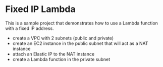 # Fixed IP Lambda

This is a sample project that demonstrates how to use a Lambda function with a fixed IP address.

-   create a VPC with 2 subnets (public and private)
-   create an EC2 instance in the public subnet that will act as a NAT instance
-   attach an Elastic IP to the NAT instance
-   create a Lambda function in the private subnet
